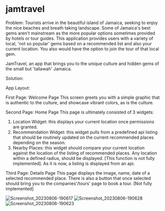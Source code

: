 
# jamtravel

Problem: 
Tourists arrive in the beautiful island of Jamaica, seeking to enjoy the nice beaches and breath taking landscape. Some of Jamaica's best gems aren't mainstream as the more popular options sometimes provided by hotels or tour guides. This application provides users with a variety of local, 'not so popular' gems based on a recommended list and also your current location. You also would have the option to join the tour of that local gem.

JamTravel, an app that brings you to the unique culture and hidden gems of the small but 'tallawah' Jamaica.

Solution:

App Layout:

First Page: Welcome Page
This screen greets you with a simple graphic that is authentic to the culture, and showcase vibrant colors, as is the culture.

Second Page: Home Page
This page is ultimately consisted of 3 widgets:
1. Location Widget: this displays your current location once permissions are granted.
2. Recommendation Widget: this widget pulls from a predefined api listing that should be routinely updated on the current recommended places depending on the season.
3. Nearby Places: this widget should compare your current location against the location of the listing of recommended places. Any location within a defined radius, should be displayed. [This function is not fully implemented]. As it is now, a listing is displayed from an api.

Third Page: Details Page
This page displays the image, name, date of a selected recommended place. There is also a button that once selected should bring you to the companies'/tours' page to book a tour. [Not fully implemented]

![Screenshot_20230806-190617](https://github.com/TheNormStorm/jamtravel-flutter/assets/71862993/d0f7f8a5-3092-4732-b494-270298a09400)
![Screenshot_20230806-190628](https://github.com/TheNormStorm/jamtravel-flutter/assets/71862993/abf433e7-87a1-4601-845a-cb9d42422b2e)
![Screenshot_20230806-190623](https://github.com/TheNormStorm/jamtravel-flutter/assets/71862993/f56cf379-b67d-47ac-a87e-df29d12db6cf)
